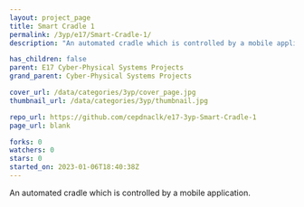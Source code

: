 ```yaml
---
layout: project_page
title: Smart Cradle 1
permalink: /3yp/e17/Smart-Cradle-1/
description: "An automated cradle which is controlled by a mobile application."

has_children: false
parent: E17 Cyber-Physical Systems Projects
grand_parent: Cyber-Physical Systems Projects

cover_url: /data/categories/3yp/cover_page.jpg
thumbnail_url: /data/categories/3yp/thumbnail.jpg

repo_url: https://github.com/cepdnaclk/e17-3yp-Smart-Cradle-1
page_url: blank

forks: 0
watchers: 0
stars: 0
started_on: 2023-01-06T18:40:38Z
---
```

An automated cradle which is controlled by a mobile application.


